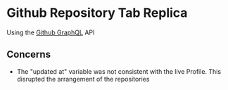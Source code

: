 # Github Repository Tab Replica
Using the [Github GraphQL](https://developer.github.com/v4/explorer/) API

## Concerns
- The "updated at" variable was not consistent with the live Profile. This disrupted the arrangement of the repositories